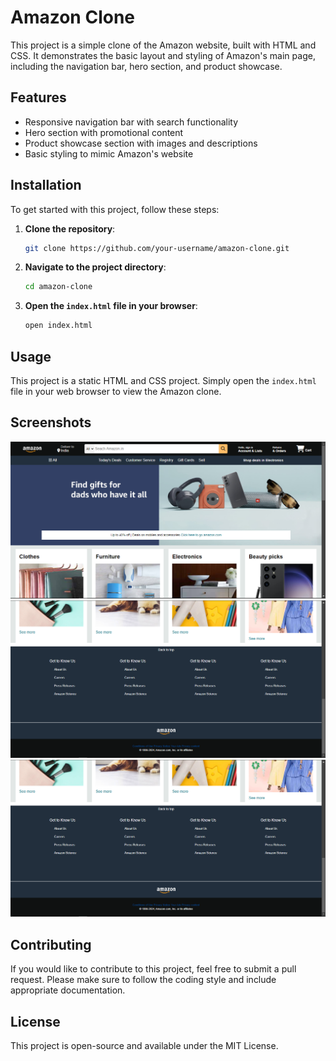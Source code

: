 # Amazon Clone

This project is a simple clone of the Amazon website, built with HTML and CSS. It demonstrates the basic layout and styling of Amazon's main page, including the navigation bar, hero section, and product showcase.

## Features

- Responsive navigation bar with search functionality
- Hero section with promotional content
- Product showcase section with images and descriptions
- Basic styling to mimic Amazon's website

## Installation

To get started with this project, follow these steps:

1. **Clone the repository**:
    ```bash
    git clone https://github.com/your-username/amazon-clone.git
    ```

2. **Navigate to the project directory**:
    ```bash
    cd amazon-clone
    ```

3. **Open the `index.html` file in your browser**:
    ```bash
    open index.html
    ```

## Usage

This project is a static HTML and CSS project. Simply open the `index.html` file in your web browser to view the Amazon clone.

## Screenshots


![Amazon Clone Home Page](./image1.png)
![Amazon Clone Product Section](./image2.png)
![Amazon Clone Product Section](./image3.png)

## Contributing

If you would like to contribute to this project, feel free to submit a pull request. Please make sure to follow the coding style and include appropriate documentation.

## License

This project is open-source and available under the MIT License.
